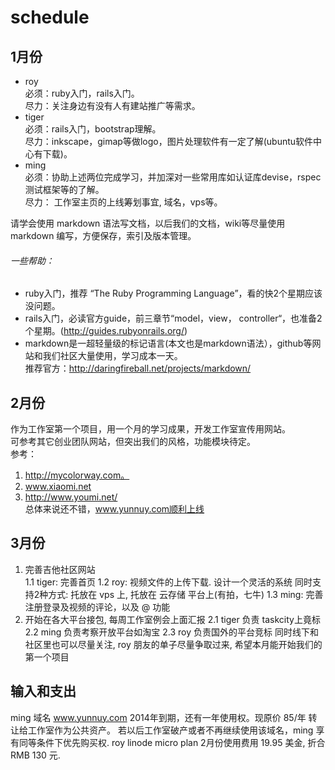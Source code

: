 # schedule

## 1月份
*  roy   
   必须：ruby入门，rails入门。  
   尽力：关注身边有没有人有建站推广等需求。  
*  tiger  
   必须：rails入门，bootstrap理解。  
   尽力：inkscape，gimap等做logo，图片处理软件有一定了解(ubuntu软件中心有下载)。
*  ming   
   必须：协助上述两位完成学习，并加深对一些常用库如认证库devise，rspec测试框架等的了解。  
   尽力： 工作室主页的上线筹划事宜, 域名，vps等。    

请学会使用 markdown 语法写文档，以后我们的文档，wiki等尽量使用 markdown 编写，方便保存，索引及版本管理。

###### 一些帮助：
* ruby入门，推荐 “The Ruby Programming Language”，看的快2个星期应该没问题。
* rails入门，必读官方guide，前三章节“model，view， controller“，也准备2个星期。(http://guides.rubyonrails.org/)
* markdown是一超轻量级的标记语言(本文也是markdown语法），github等网站和我们社区大量使用，学习成本一天。  
  推荐官方：http://daringfireball.net/projects/markdown/

## 2月份
   作为工作室第一个项目，用一个月的学习成果，开发工作室宣传用网站。  
   可参考其它创业团队网站，但突出我们的风格，功能模块待定。  
   参考：  
   1. http://mycolorway.com。  
   2. www.xiaomi.net  
   3. http://www.youmi.net/  
   总体来说还不错，www.yunnuy.com顺利上线
  
## 3月份
   1. 完善吉他社区网站   
      1.1 tiger: 完善首页 
      1.2 roy:   视频文件的上传下载. 设计一个灵活的系统 同时支持2种方式: 托放在 vps 上, 托放在 云存储 平台上(有拍，七牛) 
      1.3 ming:  完善注册登录及视频的评论，以及 @ 功能 
   2. 开始在各大平台接包, 每周工作室例会上面汇报
      2.1 tiger 负责 taskcity上竟标 
      2.2 ming  负责考察开放平台如淘宝
      2.3 roy   负责国外的平台竞标
      同时线下和社区里也可以尽量关注, roy 朋友的单子尽量争取过来, 希望本月能开始我们的第一个项目
     
##  输入和支出
ming 域名 www.yunnuy.com 2014年到期，还有一年使用权。现原价 85/年 转让给工作室作为公共资产。
     若以后工作室破产或者不再继续使用该域名，ming 享有同等条件下优先购买权.
roy  linode micro plan 2月份使用费用 19.95 美金, 折合RMB 130 元.

